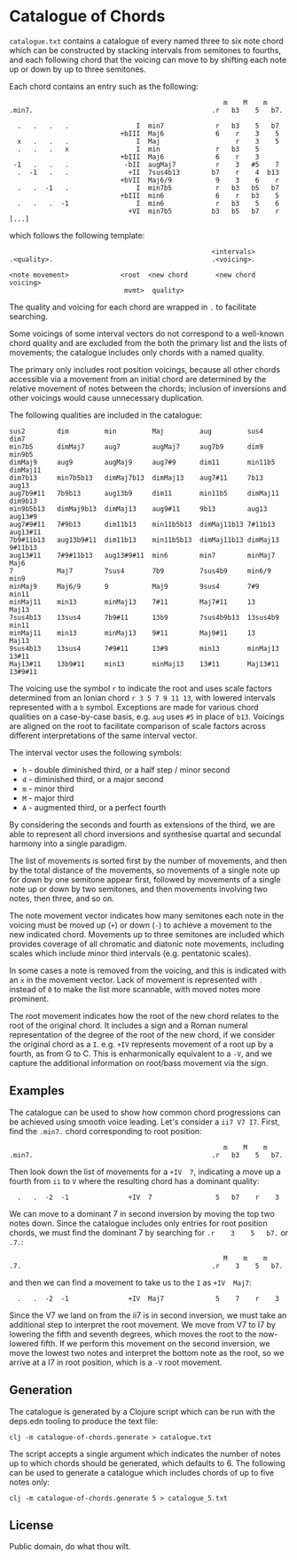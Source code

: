 # Catalogue of Chords

`catalogue.txt` contains a catalogue of every named three to six note chord which can be constructed by stacking intervals from semitones to fourths, and each following chord that the voicing can move to by shifting each note up or down by up to three semitones.

Each chord contains an entry such as the following:

```
                                                      m    M    m
.min7.                                             .r   b3    5   b7.

  .   .   .   .                 I  min7             r   b3    5   b7
                            +bIII  Maj6             6    r    3    5
  x   .   .   .                 I  Maj                   r    3    5
  .   .   .   x                 I  min              r   b3    5
                            +bIII  Maj6             6    r    3
 -1   .   .   .              -bII  augMaj7          r    3   #5    7
  .  -1   .   .               +II  7sus4b13        b7    r    4  b13
                            +bVII  Maj6/9           9    3    6    r
  .   .  -1   .                 I  min7b5           r   b3   b5   b7
                            +bIII  min6             6    r   b3    5
  .   .   .  -1                 I  min6             r   b3    5    6
                              +VI  min7b5          b3   b5   b7    r
[...]
```

which follows the following template:

```
                                                   <intervals>
.<quality>.                                        .<voicing>.

<note movement>             <root  <new chord       <new chord voicing>
                             mvmt>  quality>
```

The quality and voicing for each chord are wrapped in `.` to facilitate searching.

Some voicings of some interval vectors do not correspond to a well-known chord quality and are excluded from the both the primary list and the lists of movements; the catalogue includes only chords with a named quality.

The primary only includes root position voicings, because all other chords accessible via a movement from an initial chord are determined by the relative movement of notes between the chords; inclusion of inversions and other voicings would cause unnecessary duplication.

The following qualities are included in the catalogue:

```
sus2        dim         min         Maj         aug         sus4        dim7
min7b5      dimMaj7     aug7        augMaj7     aug7b9      dim9        min9b5
dimMaj9     aug9        augMaj9     aug7#9      dim11       min11b5     dimMaj11
dim7b13     min7b5b13   dimMaj7b13  dimMaj13    aug7#11     7b13        aug13
aug7b9#11   7b9b13      aug13b9     dim11       min11b5     dimMaj11    dim9b13
min9b5b13   dimMaj9b13  dimMaj13    aug9#11     9b13        aug13       aug13#9
aug7#9#11   7#9b13      dim11b13    min11b5b13  dimMaj11b13 7#11b13     aug13#11
7b9#11b13   aug13b9#11  dim11b13    min11b5b13  dimMaj11b13 dimMaj13    9#11b13
aug13#11    7#9#11b13   aug13#9#11  min6        min7        minMaj7     Maj6
7           Maj7        7sus4       7b9         7sus4b9     min6/9      min9
minMaj9     Maj6/9      9           Maj9        9sus4       7#9         min11
minMaj11    min13       minMaj13    7#11        Maj7#11     13          Maj13
7sus4b13    13sus4      7b9#11      13b9        7sus4b9b13  13sus4b9    min11
minMaj11    min13       minMaj13    9#11        Maj9#11     13          Maj13
9sus4b13    13sus4      7#9#11      13#9        min13       minMaj13    13#11
Maj13#11    13b9#11     min13       minMaj13    13#11       Maj13#11    13#9#11
```

The voicing use the symbol `r` to indicate the root and uses scale factors determined from an Ionian chord `r 3 5 7 9 11 13`, with lowered intervals represented with a `b` symbol. Exceptions are made for various chord qualities on a case-by-case basis, e.g. `aug` uses `#5` in place of `b13`. Voicings are aligned on the root to facilitate comparison of scale factors across different interpretations of the same interval vector.

The interval vector uses the following symbols:

* `h` - double diminished third, or a half step / minor second
* `d` - diminished third, or a major second
* `m` - minor third
* `M` - major third
* `A` - augmented third, or a perfect fourth

By considering the seconds and fourth as extensions of the third, we are able to represent all chord inversions and synthesise quartal and secundal harmony into a single paradigm.

The list of movements is sorted first by the number of movements, and then by the total distance of the movements, so movements of a single note up for down by one semitone appear first, followed by movements of a single note up or down by two semitones, and then movements involving two notes, then three, and so on.

The note movement vector indicates how many semitones each note in the voicing must be moved up (`+`) or down (`-`) to achieve a movement to the new indicated chord. Movements up to three semitones are included which provides coverage of all chromatic and diatonic note movements, including scales which include minor third intervals (e.g. pentatonic scales).

In some cases a note is removed from the voicing, and this is indicated with an `x` in the movement vector. Lack of movement is represented with `.` instead of `0` to make the list more scannable, with moved notes more prominent.

The root movement indicates how the root of the new chord relates to the root of the original chord. It includes a sign and a Roman numeral representation of the degree of the root of the new chord, if we consider the original chord as a `I`. e.g. `+IV` represents movement of a root up by a fourth, as from G to C. This is enharmonically equivalent to a `-V`, and we capture the additional information on root/bass movement via the sign.

## Examples

The catalogue can be used to show how common chord progressions can be achieved using smooth voice leading. Let's consider a `ii7 V7 I7`. First, find the `.min7.` chord corresponding to root position:

```
                                                      m    M    m
.min7.                                             .r   b3    5   b7.
```

Then look down the list of movements for a `+IV  7`, indicating a move up a fourth from `ii` to `V` where the resulting chord has a dominant quality:

```
  .   .  -2  -1               +IV  7                5   b7    r    3
```

We can move to a dominant 7 in second inversion by moving the top two notes down. Since the catalogue includes only entries for root position chords, we must find the dominant 7 by searching for `.r    3    5   b7.` or `.7.`:

```
                                                      M    m    m
.7.                                                .r    3    5   b7.
```

and then we can find a movement to take us to the `I` as `+IV  Maj7`:

```
  .   .  -2  -1               +IV  Maj7             5    7    r    3
```

Since the V7 we land on from the ii7 is in second inversion, we must take an additional step to interpret the root movement. We move from V7 to I7 by lowering the fifth and seventh degrees, which moves the root to the now-lowered fifth. If we perform this movement on the second inversion, we move the lowest two notes and interpret the bottom note as the root, so we arrive at a I7 in root position, which is a `-V` root movement.

## Generation

The catalogue is generated by a Clojure script which can be run with the deps.edn tooling to produce the text file:

```
clj -m catalogue-of-chords.generate > catalogue.txt
```

The script accepts a single argument which indicates the number of notes up to which chords should be generated, which defaults to 6. The following can be used to generate a catalogue which includes chords of up to five notes only:

```
clj -m catalogue-of-chords.generate 5 > catalogue_5.txt
```

## License

Public domain, do what thou wilt.
